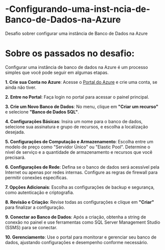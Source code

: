 # -Configurando-uma-inst-ncia-de-Banco-de-Dados-na-Azure
Desafio sobrer configurar uma instância de Banco de Dados na Azure

# Sobre os passados no desafio:
Configurar uma instância de banco de dados na Azure é um processo simples que você pode seguir em algumas etapas.

**1. Crie sua Conta no Azure**: Acesse o [Portal do Azure](https://portal.azure.com) e crie uma conta, se ainda não tiver.

**2. Entre no Portal**: Faça login no portal para acessar o painel principal.

**3. Crie um Novo Banco de Dados**: No menu, clique em **"Criar um recurso"** e selecione **"Banco de Dados SQL"**.

**4. Configurações Básicas**: Insira um nome para o banco de dados, selecione sua assinatura e grupo de recursos, e escolha a localização desejada.

**5. Configurações de Computação e Armazenamento**: Escolha entre um modelo de preço como "Servidor Único" ou "Elastic Pool". Determine o nível de serviço e a quantidade de armazenamento e recursos que você precisará.

**6. Configurações de Rede**: Defina se o banco de dados será acessível pela Internet ou apenas por redes internas. Configure as regras de firewall para permitir conexões específicas.

**7. Opções Adicionais**: Escolha as configurações de backup e segurança, como autenticação e criptografia.

**8. Revisão e Criação**: Revise todas as configurações e clique em **"Criar"** para finalizar a configuração.

**9. Conectar ao Banco de Dados**: Após a criação, obtenha a string de conexão no painel e use ferramentas como SQL Server Management Studio (SSMS) para se conectar.

**10. Gerenciamento**: Use o portal para monitorar e gerenciar seu banco de dados, ajustando configurações e desempenho conforme necessário.
